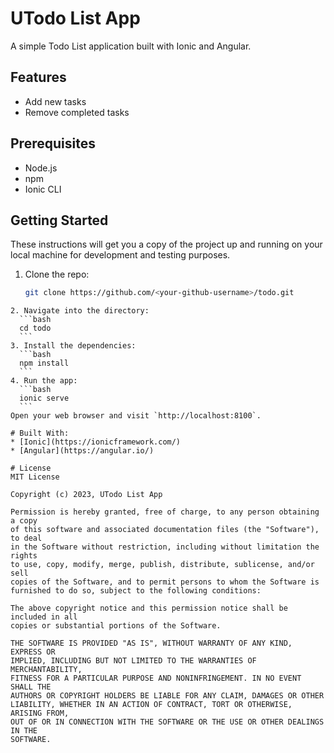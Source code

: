 # UTodo List App

A simple Todo List application built with Ionic and Angular.

## Features

- Add new tasks
- Remove completed tasks

## Prerequisites

- Node.js
- npm
- Ionic CLI

## Getting Started

These instructions will get you a copy of the project up and running on your local machine for development and testing purposes.

1. Clone the repo:

   ```bash
   git clone https://github.com/<your-github-username>/todo.git
  ```
2. Navigate into the directory:
    ```bash
    cd todo
    ```
3. Install the dependencies:
    ```bash
    npm install
    ```
4. Run the app:
    ```bash
    ionic serve
    ```
Open your web browser and visit `http://localhost:8100`.

# Built With:
* [Ionic](https://ionicframework.com/)
* [Angular](https://angular.io/)

# License
MIT License

Copyright (c) 2023, UTodo List App

Permission is hereby granted, free of charge, to any person obtaining a copy
of this software and associated documentation files (the "Software"), to deal
in the Software without restriction, including without limitation the rights
to use, copy, modify, merge, publish, distribute, sublicense, and/or sell
copies of the Software, and to permit persons to whom the Software is
furnished to do so, subject to the following conditions:

The above copyright notice and this permission notice shall be included in all
copies or substantial portions of the Software.

THE SOFTWARE IS PROVIDED "AS IS", WITHOUT WARRANTY OF ANY KIND, EXPRESS OR
IMPLIED, INCLUDING BUT NOT LIMITED TO THE WARRANTIES OF MERCHANTABILITY,
FITNESS FOR A PARTICULAR PURPOSE AND NONINFRINGEMENT. IN NO EVENT SHALL THE
AUTHORS OR COPYRIGHT HOLDERS BE LIABLE FOR ANY CLAIM, DAMAGES OR OTHER
LIABILITY, WHETHER IN AN ACTION OF CONTRACT, TORT OR OTHERWISE, ARISING FROM,
OUT OF OR IN CONNECTION WITH THE SOFTWARE OR THE USE OR OTHER DEALINGS IN THE
SOFTWARE.
